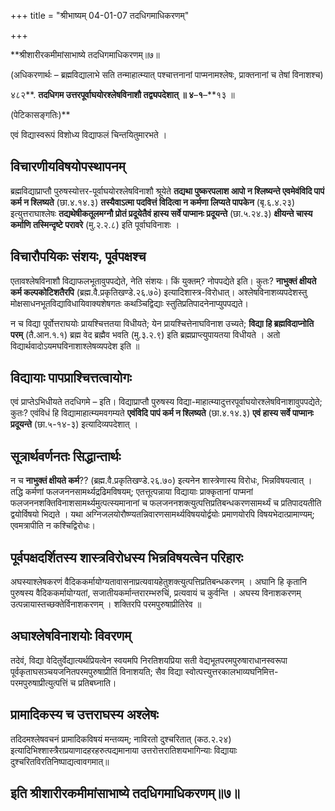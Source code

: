 +++
title = "श्रीभाष्यम् 04-01-07 तदधिगमाधिकरणम्"

+++


**श्रीशारीरकमीमांसाभाष्ये तदधिगमाधिकरणम्॥७॥

(अधिकरणार्थः – ब्रह्मविद्यालाभे सति तन्माहात्म्यात् पश्चात्तनानां पाप्मनामश्लेषः, प्राक्तनानां च तेषां विनाशश्च)

४८२**. **तदधिगम उत्तरपूर्वाघयोरश्लेषविनाशौ तद्व्यपदेशात् ॥ ४**–**१**–**१३ ॥

(पेटिकासङ्गतिः)**

एवं विद्यास्वरूपं विशोध्य विद्याफलं चिन्तयितुमारभते ।

## विचारणीयविषयोपस्थापनम्

ब्रह्मविद्याप्राप्तौ पुरुषस्योत्तर-पूर्वाघयोरश्लेषविनाशौ श्रूयेते
**तद्यथा पुष्करपलाश आपो न श्लिष्यन्ते एवमेवंविदि पापं कर्म न श्लिष्यते** (छा.४.१४.३) **तस्यैवाऽत्मा पदवित्तं विदित्वा न कर्मणा लिप्यते पापकेन** (बृ.६.४.२३) इत्युत्तराघाश्लेषः **तद्यथेषीकतूलमग्नौ प्रोतं प्रदूयेतैवं हास्य सर्वे पाप्मानः प्रदूयन्ते** (छा.५.२४.३) **क्षीयन्ते चास्य कर्माणि तस्मिन्दृष्टे परावरे** (मु.२.२.८) इति पूर्वाघविनाशः ।

## विचारौपयिकः संशयः, पूर्वपक्षश्च

एतावश्लेषविनाशौ विद्याफलभूतावुपपद्येते, नेति संशयः। किं युक्तम्? नोपपद्येते इति। कुतः? **नाभुक्तं क्षीयते कर्म कल्पकोटिशतैरपि** (ब्रह्म.वै.प्रकृतिखण्डे.२६.७०े) इत्यादिशास्त्र-विरोधात्। अश्लेषविनाशव्यपदेशस्तु मोक्षसाधनभूतविद्याविधायिवाक्यशेषगतः कथञ्चिद्विद्याः स्तुतिप्रतिपादनेनाप्युपपद्यते।

न च विद्या पूर्वोत्तराघयोः प्रायश्चित्ततया विधीयते; येन प्रायश्चित्तेनाघविनाश उच्यते; **विद्या हि ब्रह्मविदाप्नोति परम्** (तै.आन.१.१) ब्रह्म वेद ब्रह्मैव भवति (मु.३.२.९) इति ब्रह्मप्राप्त्युपायतया विधीयते । अतो विद्यार्थवादोऽयमघविनाशाश्लेषव्यपदेश इति ॥

## विद्यायाः पापप्राश्चित्तत्वायोगः

एवं प्राप्तेऽभिधीयते तदधिगमे – इति। विद्याप्राप्तौ पुरुषस्य विद्या-माहात्म्यादुत्तरपूर्वाघयोरश्लेषविनाशावुपपद्येते; कुतः? एवंविधं हि विद्यामाहात्म्यमवगम्यते **एवंविदि पापं कर्म न श्लिष्यते** (छा.४.१४.३) **एवं हास्य सर्वे पाप्मानः प्रदूयन्ते** (छा.५-१४-३) इत्यादिव्यपदेशात् ।

## सूत्रार्थवर्णनतः सिद्धान्तार्थः

न च **नाभुक्तं क्षीयते कर्म**?? (ब्रह्म.वै.प्रकृतिखण्डे.२६.७०) इत्यनेन शास्त्रेणास्य विरोधः, भिन्नविषयत्वात् । तद्धि कर्मणां फलजननसामर्थ्यद्रढिमविषयम्; एतत्तूत्पन्नाया विद्यायाः प्राक्कृतानां पाप्मनां फलजननशक्तिविनाशसामर्थ्यमुत्पत्स्यमानानां च फलजननशक्त्युत्पत्तिप्रतिबन्धकरणसामर्थ्यं च प्रतिपादयतीति द्वयोर्विषयो भिद्यते । यथा अग्निजलयोरौष्ण्यतन्निवारणसामर्थ्यविषययोर्द्वयोः प्रमाणयोरपि विषयभेदात्प्रामाण्यम्; एवमत्रापीति न कश्चिद्विरोधः।

## पूर्वपक्षदर्शितस्य शास्त्रविरोधस्य भिन्नविषयत्वेन परिहारः

अघस्याश्लेषकरणं
वैदिककर्मायोग्यतावासनाप्रत्यवायहेतुशक्त्युत्पत्तिप्रतिबन्धकरणम् । अघानि हि कृतानि पुरुषस्य वैदिककर्मायोग्यतां, सजातीयकर्मान्तरारम्भरुचिं, प्रत्यवायं च कुर्वन्ति । अघस्य विनाशकरणम् उत्पन्नायास्तच्छक्तेर्विनाशकरणम् । शक्तिरपि परमपुरुषाप्रीतिरेव ॥

## अघाश्लेषविनाशयोः विवरणम्

तदेवं, विद्या वेदितुर्वेद्यात्यर्थप्रियत्वेन स्वयमपि निरतिशयप्रिया सती वेद्यभूतपरमपुरुषाराधानस्वरूपा पूर्वकृताघसञ्चयजनितपरमपुरुषाप्रीतिं विनाशयति; सैव विद्या स्वोत्पत्त्युत्तरकालभाव्यघनिमित्त-परमपुरुषाप्रीत्युत्पत्तिं च प्रतिबघ्नाति।

## प्रामादिकस्य च उत्तराघस्य अश्लेषः

तदिदमश्लेषवचनं प्रामादिकविषयं मन्तव्यम्; नाविरतो दुश्चरितात् (कठ.२.२४) इत्यादिभिश्शास्त्रैराप्रयाणादहरहरुत्पद्यमानाया उत्तरोत्तरातिशयभागिन्याः विद्यायाः दुश्चरितविरतिनिष्पाद्यत्वावगमात्॥

## इति श्रीशारीरकमीमांसाभाष्ये तदधिगमाधिकरणम्॥७॥


